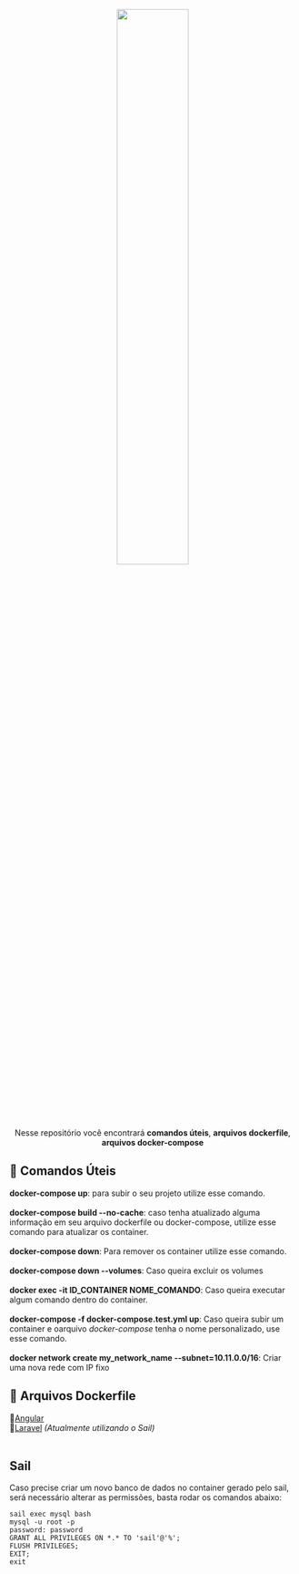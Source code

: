 <p align="center">
<img src="https://www.docker.com/wp-content/uploads/2022/03/horizontal-logo-monochromatic-white.png" width="50%">
</p>
<p align="center">
  Nesse repositório você encontrará <strong>comandos úteis</strong>, <strong>arquivos dockerfile</strong>, <strong>arquivos docker-compose</strong>
</p>

<h2> 📘 Comandos Úteis</h2>

<strong>docker-compose up</strong>: para subir o seu projeto utilize esse comando. <br><br>
<strong>docker-compose build --no-cache</strong>: caso tenha atualizado alguma informação em seu arquivo dockerfile ou docker-compose, utilize esse comando para atualizar os container. <br><br>
<strong>docker-compose down</strong>: Para remover os container utilize esse comando.<br><br>
<strong>docker-compose down --volumes</strong>: Caso queira excluir os volumes<br><br>
<strong>docker exec -it ID_CONTAINER NOME_COMANDO</strong>: Caso queira executar algum comando dentro do container. <br><br>
<strong>docker-compose -f docker-compose.test.yml up</strong>: Caso queira subir um container e oarquivo <em>docker-compose</em> tenha o nome personalizado, use esse comando. <br><br>
<strong>docker network create my_network_name --subnet=10.11.0.0/16</strong>: Criar uma nova rede com IP fixo

<h2> 📂 Arquivos Dockerfile</h2>

🔹<a href="https://github.com/TiagoParente/docker/tree/main/Angular">Angular</a> <br>
🔹<a href="#" style="pointer-events: none">Laravel</a> <em>(Atualmente utilizando o Sail)</em> <br><br>

<h2> Sail </h2>
Caso precise criar um novo banco de dados no container gerado pelo sail, será necessário alterar as permissões, basta rodar os comandos abaixo:

```
sail exec mysql bash
mysql -u root -p
password: password
GRANT ALL PRIVILEGES ON *.* TO 'sail'@'%';
FLUSH PRIVILEGES;
EXIT;
exit
```
